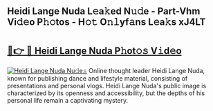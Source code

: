 ## Heidi Lange Nuda L𝚎a𝚔ed N𝚞𝚍e - Part-Vhm Vi𝚍𝚎o P𝚑𝚘tos - H𝚘𝚝 O𝚗𝚕yf𝚊ns L𝚎a𝚔s xJ4LT

# <h2><a href="http://kf17n8.oniu.top/?m=Heidi+Lange+Nuda">🔗👉 🔴 Heidi Lange Nuda P𝚑ot𝚘𝚜 V𝚒d𝚎o</a></h2>

[![Heidi Lange Nuda Nu𝚍e𝚜](https://i.imgur.com/0qMVB7G.gif)](http://kf17n8.oniu.top/?m=Heidi+Lange+Nuda)
Online thought leader Heidi Lange Nuda, known for publishing dance and lifestyle material, consisting of presentations and personal vlogs. Heidi Lange Nuda's public image is characterized by its openness and accessibility, but the depths of his personal life remain a captivating mystery.  
